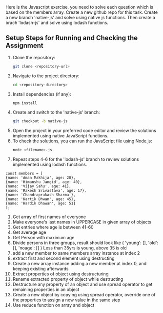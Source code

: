 Here is the Javascript exercise. you need to solve each question which is based on the members array.
Create a new github repo for this task.
Create a new branch 'native-js' and solve using native js functions.
Then create a brach 'lodash-js' and solve using lodash functions.

## Setup Steps for Running and Checking the Assignment

1. Clone the repository:
   ```sh
   git clone <repository-url>
   ```
2. Navigate to the project directory:
   ```sh
   cd <repository-directory>
   ```
3. Install dependencies (if any):
   ```sh
   npm install
   ```
4. Create and switch to the 'native-js' branch:
   ```sh
   git checkout -b native-js
   ```
5. Open the project in your preferred code editor and review the solutions implemented using native JavaScript functions.
6. To check the solutions, you can run the JavaScript file using Node.js:
   ```sh
   node <filename>.js
   ```
7. Repeat steps 4-6 for the 'lodash-js' branch to review solutions implemented using lodash functions.

```
const members = [
{name: 'Aman Makhija', age: 20},
{name: 'Himanshu Jangid', age: 40},
{name: 'Vijay Sahu', age: 41},
{name: 'Rakesh Srivastava', age: 17},
{name: 'Chandraprakash Sharma'},
{name: 'Kartik Dhwan', age: 45},
{name: 'Hardik Dhawan', age: 51}
];
```

1. Get array of first names of everyone
2. Make everyone's last names in UPPERCASE in given array of objects
3. Get entries where age is between 41-60
4. Get average age
5. Get Person with maximum age
6. Divide persons in three groups, result should look like
   {
   'young': [],
   'old': [],
   'noage': []
   }
   Less than 35yrs is young, above 35 is old
7. add a new member to same members array instance at index 2
8. extract first and second element using destructing
9. Create a new array instance adding a new member at index 0,
   and keeping existing afterwards
10. Extract properties of object using destructuring
11. Rename extracted property of object while destructing
12. Destructure any property of an object and use spread operator
    to get remaining properties in an object
13. Create a new object by copying using spread operator, override
    one of the properties to assign a new value in the same step
14. Use reduce function on array and object
